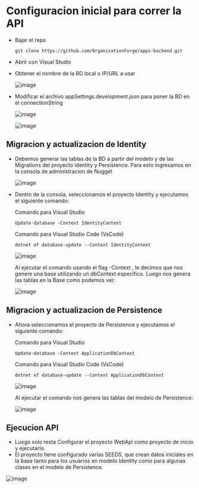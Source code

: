 # Configuracion inicial para correr la API

- Bajar el repo
  ```
  git clone https://github.com/OrganizationForge/apps-backend.git
  ```
- Abrir con Visual Studio
- Obtener el nombre de la BD local o IP/URL a usar
  
  ![image](https://github.com/OrganizationForge/apps-backend/assets/53581829/d759601c-e09e-456c-a9c3-d0536fa37742)

- Modificar el archivo appSettings.development.json para poner la BD en el connectionString
  
  ![image](https://github.com/OrganizationForge/apps-backend/assets/53581829/96e006ad-22ca-4ad1-aa3c-4a039095c539)

  ![image](https://github.com/OrganizationForge/apps-backend/assets/53581829/9c988e2c-ec7d-40f1-b12e-805f5d6be7ee)

## Migracion y actualizacion de Identity
- Debemos generar las tablas de la BD a partir del modelo y de las Migrations del proyecto Identity y Persistence.
  Para esto ingresamos en la consola de administracion de Nugget
  
  ![image](https://github.com/OrganizationForge/apps-backend/assets/53581829/e9a83388-eb57-4184-9126-82573606bec6)

- Dentro de la consola, seleccionamos el proyecto Identity y ejecutamos el siguiente comando:

  Comando para Visual Studio
  ```
  Update-database -Context IdentityContext
  ```
  Comando para Visual Studio Code (VsCode)
  ```
  dotnet ef database-update --Context IdentityContext
  ```
  ![image](https://github.com/OrganizationForge/apps-backend/assets/53581829/56a8bf27-9f2a-4305-aea7-350c2d74dbe2)

  Al ejecutar el comando usando el flag -Context <Context>, le decimos que nos genere una base utilizando un dbContext especifico. 
  Luego nos genera las tablas en la Base como podemos ver:
  
  ![image](https://github.com/OrganizationForge/apps-backend/assets/53581829/da4392db-079e-46a3-ae95-49f7af4bd8e4)

## Migracion y actualizacion de Persistence
- Ahora seleccionamos el proyecto de Persistence y ejecutamos el siguiente comando:

  Comando para Visual Studio
  ```
  Update-database -Context ApplicationDbContext
  ```
  Comando para Visual Studio Code (VsCode)
  ```
  dotnet ef database-update --Context ApplicationDbContext
  ```
  ![image](https://github.com/OrganizationForge/apps-backend/assets/53581829/0392f68f-6b37-40ce-958e-746b9a146c70)

  Al ejecutar el comando nos genera las tablas del modelo de Persistence:

  ![image](https://github.com/OrganizationForge/apps-backend/assets/53581829/f2a5c30a-efc8-4cf4-8548-f75b4ee6eb27)

## Ejecucion API

- Luego solo resta Configurar el proyecto WebApi como proyecto de inicio y ejecutarlo.
- El proyecto tiene configurado varias SEEDS, que crean datos iniciales en la base tanto para los usuarios en modelo Identity como para algunas clases en el modelo de Persistence.

![image](https://github.com/OrganizationForge/apps-backend/assets/53581829/d10bd6ca-61cb-414f-827b-a654eec67882)

  





